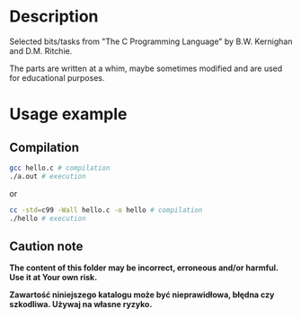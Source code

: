 # Description

Selected bits/tasks from "The C Programming Language" by B.W. Kernighan and D.M. Ritchie.

The parts are written at a whim, maybe sometimes modified and are used for educational purposes.

# Usage example

## Compilation

```bash
gcc hello.c # compilation
./a.out # execution
```

or

```bash
cc -std=c99 -Wall hello.c -o hello # compilation
./hello # execution
```

## Caution note

**The content of this folder may be incorrect, erroneous and/or harmful. Use it at Your own risk.**

**Zawartość niniejszego katalogu może być nieprawidłowa, błędna czy szkodliwa. Używaj na własne ryzyko.**
